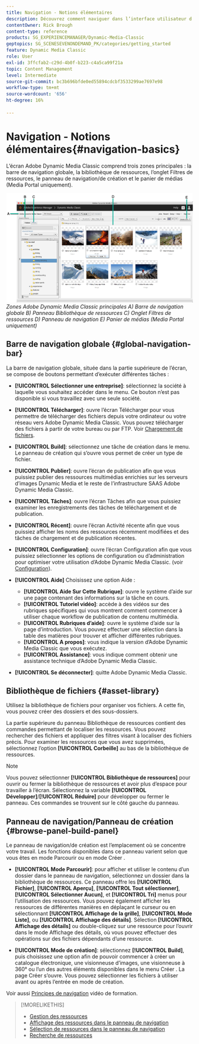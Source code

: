```yaml
---
title: Navigation - Notions élémentaires
description: Découvrez comment naviguer dans l’interface utilisateur d’Adobe Dynamic Media Classic.
contentOwner: Rick Brough
content-type: reference
products: SG_EXPERIENCEMANAGER/Dynamic-Media-Classic
geptopics: SG_SCENESEVENONDEMAND_PK/categories/getting_started
feature: Dynamic Media Classic
role: User
exl-id: 3ffcfab2-c29d-4b0f-b223-c4a5ca99f21a
topic: Content Management
level: Intermediate
source-git-commit: bc3b696bfde0ed55894cdcbf3533299ae7697e98
workflow-type: tm+mt
source-wordcount: '656'
ht-degree: 16%

---
```


# Navigation - Notions élémentaires{#navigation-basics}

L’écran Adobe Dynamic Media Classic comprend trois zones principales : la barre de navigation globale, la bibliothèque de ressources, l’onglet Filtres de ressources, le panneau de navigation/de création et le panier de médias (Media Portal uniquement).

![Principes de navigation](/help/using/assets/gs_navigation_basics_popup_popup.png)
*Zones Adobe Dynamic Media Classic principales*
*A) Barre de navigation globale B) Panneau Bibliothèque de ressources C) Onglet Filtres de ressources D) Panneau de navigation E) Panier de médias (Media Portal uniquement)*

## Barre de navigation globale {#global-navigation-bar}

La barre de navigation globale, située dans la partie supérieure de l’écran, se compose de boutons permettant d’exécuter différentes tâches :

* **[!UICONTROL Sélectionner une entreprise]**: sélectionnez la société à laquelle vous souhaitez accéder dans le menu. Ce bouton n’est pas disponible si vous travaillez avec une seule société.

* **[!UICONTROL Télécharger]**: ouvre l’écran Télécharger pour vous permettre de télécharger des fichiers depuis votre ordinateur ou votre réseau vers Adobe Dynamic Media Classic. Vous pouvez télécharger des fichiers à partir de votre bureau ou par FTP. Voir [Chargement de fichiers](/help/using/uploading-files.md).

* **[!UICONTROL Build]**: sélectionnez une tâche de création dans le menu. Le panneau de création qui s’ouvre vous permet de créer un type de fichier.

* **[!UICONTROL Publier]**: ouvre l’écran de publication afin que vous puissiez publier des ressources multimédias enrichies sur les serveurs d’images Dynamic Media et le reste de l’infrastructure SAAS Adobe Dynamic Media Classic.

* **[!UICONTROL Tâches]**: ouvre l’écran Tâches afin que vous puissiez examiner les enregistrements des tâches de téléchargement et de publication.

* **[!UICONTROL Récent]**: ouvre l’écran Activité récente afin que vous puissiez afficher les noms des ressources récemment modifiées et des tâches de chargement et de publication récentes.

* **[!UICONTROL Configuration]**: ouvre l’écran Configuration afin que vous puissiez sélectionner les options de configuration ou d’administration pour optimiser votre utilisation d’Adobe Dynamic Media Classic. (voir [Configuration](/help/using/setup-basics.md)).

* **[!UICONTROL Aide]** Choisissez une option Aide :

   * **[!UICONTROL Aide Sur Cette Rubrique]**: ouvre le système d’aide sur une page contenant des informations sur la tâche en cours.
   * **[!UICONTROL Tutoriel vidéo]**: accède à des vidéos sur des rubriques spécifiques qui vous montrent comment commencer à utiliser chaque workflow de publication de contenu multimédia.
   * **[!UICONTROL Rubriques d’aide]**: ouvre le système d’aide sur la page d’introduction. Vous pouvez effectuer une sélection dans la table des matières pour trouver et afficher différentes rubriques.
   * **[!UICONTROL A propos]**: vous indique la version d’Adobe Dynamic Media Classic que vous exécutez.
   * **[!UICONTROL Assistance]**: vous indique comment obtenir une assistance technique d’Adobe Dynamic Media Classic.

* **[!UICONTROL Se déconnecter]**: quitte Adobe Dynamic Media Classic.

## Bibliothèque de fichiers {#asset-library}

Utilisez la bibliothèque de fichiers pour organiser vos fichiers. A cette fin, vous pouvez créer des dossiers et des sous-dossiers.

La partie supérieure du panneau Bibliothèque de ressources contient des commandes permettant de localiser les ressources. Vous pouvez rechercher des fichiers et appliquer des filtres visant à localiser des fichiers précis. Pour examiner les ressources que vous avez supprimées, sélectionnez l’option **[!UICONTROL Corbeille]** au bas de la bibliothèque de ressources.

>[!NOTE]
>
>Vous pouvez sélectionner **[!UICONTROL Bibliothèque de ressources]** pour ouvrir ou fermer la bibliothèque de ressources et avoir plus d’espace pour travailler à l’écran. Sélectionnez la variable **[!UICONTROL Développer]**/**[!UICONTROL Réduire]** pour développer ou fermer le panneau. Ces commandes se trouvent sur le côté gauche du panneau.

## Panneau de navigation/Panneau de création {#browse-panel-build-panel}

Le panneau de navigation/de création est l’emplacement où se concentre votre travail. Les fonctions disponibles dans ce panneau varient selon que vous êtes en mode Parcourir ou en mode Créer .

* **[!UICONTROL Mode Parcourir]**: pour afficher et utiliser le contenu d’un dossier dans le panneau de navigation, sélectionnez un dossier dans la bibliothèque de ressources. Ce panneau offre les **[!UICONTROL Fichier]**, **[!UICONTROL Aperçu]**, **[!UICONTROL Tout sélectionner]**, **[!UICONTROL Sélectionner Aucun]**, et **[!UICONTROL Tri]** menus pour l’utilisation des ressources. Vous pouvez également afficher les ressources de différentes manières en déplaçant le curseur ou en sélectionnant **[!UICONTROL Affichage de la grille]**, **[!UICONTROL Mode Liste]**, ou **[!UICONTROL Affichage des détails]**. Sélection **[!UICONTROL Affichage des détails]** ou double-cliquez sur une ressource pour l’ouvrir dans le mode Affichage des détails, où vous pouvez effectuer des opérations sur des fichiers dépendants d’une ressource.

* **[!UICONTROL Mode de création]**: sélectionnez **[!UICONTROL Build]**, puis choisissez une option afin de pouvoir commencer à créer un catalogue électronique, une visionneuse d’images, une visionneuse à 360° ou l’un des autres éléments disponibles dans le menu Créer . La page Créer s’ouvre. Vous pouvez sélectionner les fichiers à utiliser avant ou après l’entrée en mode de création.

Voir aussi [Principes de navigation](https://s7d5.scene7.com/s7viewers/html5/VideoViewer.html?videoserverurl=https://s7d5.scene7.com/is/content/&amp;emailurl=https://s7d5.scene7.com/s7/emailFriend&amp;serverUrl=https://s7d5.scene7.com/is/image/&amp;config=Scene7SharedAssets/Universal_HTML5_Video&amp;contenturl=https://s7d5.scene7.com/skins/&amp;asset=S7tutorials/571_Navigation%20Basics_converted%20renamed_Getting%20Started-AVS) vidéo de formation.

>[!MORELIKETHIS]
>
>* [Gestion des ressources](about-managing-assets.md)
>* [Affichage des ressources dans le panneau de navigation](viewing-assets-browse-panel.md#viewing_assets_in_the_browse_panel)
>* [Sélection de ressources dans le panneau de navigation](selecting-assets-browse-panel.md#selecting_assets_in_the_browse_panel)
>* [Recherche de ressources](searching-assets.md#searching_assets)
